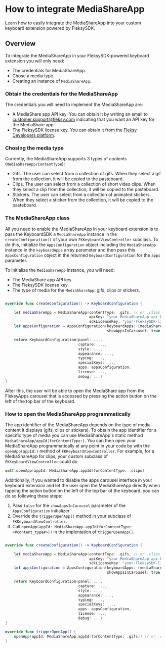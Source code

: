 # How to integrate MediaShareApp

Learn how to easily integrate the MediaShareApp into your custom keyboard extension powered by FleksySDK.

## Overview

To integrate the MediaShareApp in your FleksySDK-powered keyboard extension you will only need:
* The credentials for MediaShareApp.
* Chose a media type.
* Creating an instance of ``MediaShareApp``.  

### Obtain the credentials for the MediaShareApp

The credentials you will need to implement the MediaShareApp are:
* A MediaShare app API key. You can obtain it by writing an email to customer.support@fleksy.com indicating that you want an API key for the MediaShare app.
* The FleksySDK license key. You can obtain it from the [Fleksy Developers platform](https://developers.fleksy.com/).

### Chosing the media type

Currently, the MediaShareApp supports 3 types of contents (``MediaShareApp/ContentType``):
* Gifs. The user can select from a collection of gifs. When they select a gif from the collection, it will be copied to the pasteboard.
* Clips. The user can select from a collection of short video clips. When they select a clip from the collection, it will be copied to the pasteboard.
* Stickers. The user can select from a collection of animated stickers. When they select a sticker from the collection, it will be copied to the pasteboard.

### The MediaShareApp class

All you need to enable the MediaShareApp in your keyboard extension is to pass the KeyboardSDK a ``MediaShareApp`` instance in the `createConfiguration()` of your own `FKKeyboardViewController` subclass. To do this, initialize the  `AppsConfiguration` object including the ``MediaShareApp`` instance in the `keyboardApps` array parameter and then pass this `AppsConfiguration` object in the returned `KeyboardConfiguration` for the `apps` parameter.

To initialize the ``MediaShareApp`` instance, you will need:
* The MediaShare app API key.
* The FleksySDK license key.
* The type of media for the ``MediaShareApp``: gifs, clips or stickers.

```swift

override func createConfiguration() -> KeyboardConfiguration {

    let mediaShareApp = MediaShareApp(contentType: .gifs, // or .clips or .stickers 
                                      apiKey: "your-MediaShareApp-api-key",
                                      sdkLicenseKey: "your-FleksySDK-license-key") 
    let appsConfiguration = AppsConfiguration(keyboardApps: [mediaShareApp],
                                              showAppsInCarousel: true)

    return KeyboardConfiguration(panel: ...,
                                 capture: ...,
                                 style: ...,
                                 appearance: ...,
                                 typing: ...,
                                 specialKeys: ...,
                                 apps: appsConfiguration,
                                 license: ...,
                                 debug: ...)
}
```

After this, the user will be able to open the MediaShare app from the FleksyApps carousel that is accessed by pressing the action button on the left of the top bar of the keyboard.

### How to open the MediaShareApp programmatically

The app identifier of the MediaShareApp depends on the type of media content it displays (gifs, clips or stickers). To obtain the app identifier for a specific type of media you can use MediaShareApp's static method ``MediaShareApp/appId(forContentType:)``.
You can then open your MediaShareApp programmatically at any point in your code by with the `openApp(appId:)` method of `FKKeyboardViewController`. For example, for a MediaShareApp for clips, your custom subclass of `FKKeyboardViewController` could do:

```swift
self.openApp(appId: MediaShareApp.appId(forContentType: .clips)

```

Additionally, if you wanted to disable the apps carousel interface in your keyboard extension and let the user open the MediaShareApp directly when tapping the action button on the left of the top bar of the keyboard, you can do so following these steps:

1. Pass `false` for the `showAppsInCarousel` parameter of the `AppsConfiguration` initializer.
1. Override the `triggerOpenApp()` method in your subclass of `FKKeyboardViewController`.
1. Call `openApp(appId: MediaShareApp.appId(forContentType: <#content_type#>))` in the implentation of `triggerOpenApp()`.

```swift

override func createConfiguration() -> KeyboardConfiguration {

    let mediaShareApp = MediaShareApp(contentType: .gifs, // or .clips or .stickers 
                                      apiKey: "your-MediaShareApp-api-key",
                                      sdkLicenseKey: "your-FleksySDK-license-key") 
    let appsConfiguration = AppsConfiguration(keyboardApps: [mediaShareApp],
                                              showAppsInCarousel: true)

    return KeyboardConfiguration(panel: ...,
                                 capture: ...,
                                 style: ...,
                                 appearance: ...,
                                 typing: ...,
                                 specialKeys: ...,
                                 apps: appsConfiguration,
                                 license: ...,
                                 debug: ...)
}

override func triggerOpenApp() {
    openApp(appId: MediaShareApp.appId(forContentType: .gifs)) // or .clips or .stickers
}
```

